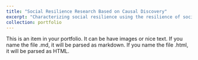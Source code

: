 ```yaml
---
title: "Social Resilience Research Based on Causal Discovery"
excerpt: "Characterizing social resilience using the resilience of social cognitive networks generated by causal discovery <br/><img src='/images/research_SR_1.png'>"
collection: portfolio
---
```


This is an item in your portfolio. It can be have images or nice text. If you name the file .md, it will be parsed as markdown. If you name the file .html, it will be parsed as HTML. 
